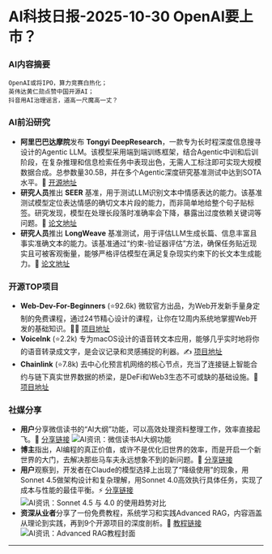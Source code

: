 
# AI科技日报-2025-10-30 OpenAI要上市？
### **AI内容摘要**
```
OpenAI或将IPO，算力竞赛白热化；
英伟达黄仁勋点赞中国开源AI；
抖音用AI治理谣言，道高一尺魔高一丈？
```
### AI前沿研究
*   **阿里巴巴达摩院**发布 **Tongyi DeepResearch**，一款专为长时程深度信息搜寻设计的Agentic LLM。该模型采用端到端训练框架，结合Agentic中训和后训阶段，在复杂推理和信息检索任务中表现出色，无需人工标注即可实现大规模数据合成。总参数量30.5B，并在多个Agentic深度研究基准测试中达到SOTA水平。🚀 [开源地址](https://arxiv.org/abs/2510.24701)
*   **研究人员**推出 **SEER** 基准，用于测试LLM识别文本中情感表达的能力。该基准测试模型定位表达情感的确切文本片段的能力，而非简单地给整个句子贴标签。研究发现，模型在处理长段落时准确率会下降，暴露出过度依赖关键词等问题。🧐 [论文地址](https://arxiv.org/abs/2510.03490)
*   **研究人员**推出 **LongWeave** 基准测试，用于评估LLM生成长篇、信息丰富且事实准确文本的能力。该基准通过“约束-验证器评估”方法，确保任务贴近现实且可被客观衡量，能够严格评估模型在满足复杂现实约束下的长文本生成能力。📝 [论文地址](https://arxiv.org/abs/2510.24345)
### 开源TOP项目
*   **Web-Dev-For-Beginners** (⭐92.6k) 微软官方出品，为Web开发新手量身定制的免费课程，通过24节精心设计的课程，让你在12周内系统地掌握Web开发的基础知识。👨‍💻 [项目地址](https://github.com/microsoft/Web-Dev-For-Beginners)
*   **VoiceInk** (⭐2.2k) 专为macOS设计的语音转文本应用，能够几乎实时地将你的语音转录成文字，是会议记录和灵感捕捉的利器。✍️ [项目地址](https://github.com/Beingpax/VoiceInk)
*   **Chainlink** (⭐7.8k) 去中心化预言机网络的核心节点，充当了连接链上智能合约与链下真实世界数据的桥梁，是DeFi和Web3生态不可或缺的基础设施。🔗 [项目地址](https://github.com/smartcontractkit/chainlink)
### 社媒分享
*   **用户**分享微信读书的“AI大纲”功能，可以高效处理资料整理工作，效率直接起飞。🚀 [分享链接](https://m.okjike.com/originalPosts/6901d83eaa1240785ff8bb44)
    ![AI资讯：微信读书AI大纲功能](https://source.hubtoday.app/images/2025/10/news_01k8r6hbejf8jv8wvkc7g2szwv.avif)
*   **博主**指出，AI编程的真正价值，或许不是优化旧世界的效率，而是开启一个新世界的大门，去解决那些马车夫永远想象不到的新问题。🚪 [分享链接](https://x.com/JamesGoong/status/1983451948209816034)
*   **用户**观察到，开发者在Claude的模型选择上出现了“降级使用”的现象，用Sonnet 4.5做架构设计和复杂理解，用Sonnet 4.0高效执行具体任务，实现了成本与性能的最佳平衡。⚡ [分享链接](https://m.okjike.com/originalPosts/6901fab77b82c247aa3c5c39)
    ![AI资讯：Sonnet 4.5 与 4.0 的使用趋势对比](https://source.hubtoday.app/images/2025/10/news_01k8r6he4aec3ba3t3k39ypf6e.avif)
*   **资深从业者**分享了一份免费教程，系统学习和实践Advanced RAG，内容涵盖从理论到实践，再到9个开源项目的深度剖析。📖 [教程链接](https://rag.deeptoai.com)
    ![AI资讯：Advanced RAG教程封面](https://source.hubtoday.app/images/2025/10/news_01k8r6hhcpe65agk54mnm3wm58.avif)
---